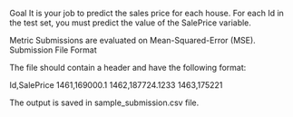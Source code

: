 Goal
It is your job to predict the sales price for each house. For each Id in the test set, you must predict the value of the SalePrice variable. 

Metric
Submissions are evaluated on Mean-Squared-Error (MSE).
Submission File Format

The file should contain a header and have the following format:

Id,SalePrice
1461,169000.1
1462,187724.1233
1463,175221

The output is saved in sample_submission.csv file.
